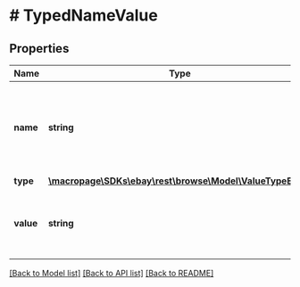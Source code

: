 # # TypedNameValue

## Properties

Name | Type | Description | Notes
------------ | ------------- | ------------- | -------------
**name** | **string** | The text representing the name of the aspect for the name/value pair, such as Color. | [optional] 
**type** | [**\macropage\SDKs\ebay\rest\browse\Model\ValueTypeEnum**](ValueTypeEnum.md) |  | [optional] 
**value** | **string** | The value of the aspect for the name/value pair, such as Red. | [optional] 

[[Back to Model list]](../../README.md#documentation-for-models) [[Back to API list]](../../README.md#documentation-for-api-endpoints) [[Back to README]](../../README.md)


